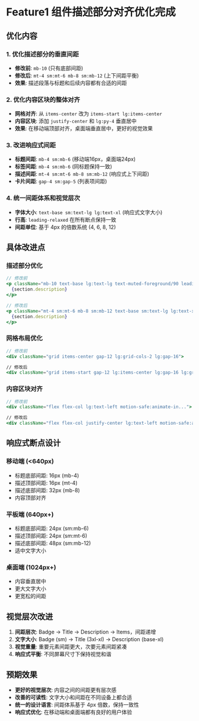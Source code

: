 # Feature1 组件描述部分对齐优化完成

## 优化内容

### 1. 优化描述部分的垂直间距
- **修改前**: `mb-10` (只有底部间距)
- **修改后**: `mt-4 sm:mt-6 mb-8 sm:mb-12` (上下间距平衡)
- **效果**: 描述段落与标题和后续内容都有合适的间距

### 2. 优化内容区块的整体对齐
- **网格对齐**: 从 `items-center` 改为 `items-start lg:items-center`
- **内容区块**: 添加 `justify-center` 和 `lg:py-4` 垂直居中
- **效果**: 在移动端顶部对齐，桌面端垂直居中，更好的视觉效果

### 3. 改进响应式间距
- **标题间距**: `mb-4 sm:mb-6` (移动端16px，桌面端24px)
- **标签间距**: `mb-4 sm:mb-6` (同标题保持一致)
- **描述间距**: `mt-4 sm:mt-6 mb-8 sm:mb-12` (响应式上下间距)
- **卡片间距**: `gap-4 sm:gap-5` (列表项间距)

### 4. 统一间距体系和视觉层次
- **字体大小**: `text-base sm:text-lg lg:text-xl` (响应式文字大小)
- **行高**: `leading-relaxed` 在所有断点保持一致
- **间距单位**: 基于 4px 的倍数系统 (4, 6, 8, 12)

## 具体改进点

### 描述部分优化
```jsx
// 修改前
<p className="mb-10 text-base lg:text-lg text-muted-foreground/90 leading-relaxed max-w-2xl">
  {section.description}
</p>

// 修改后
<p className="mt-4 sm:mt-6 mb-8 sm:mb-12 text-base sm:text-lg lg:text-xl text-muted-foreground/90 leading-relaxed sm:leading-relaxed lg:leading-relaxed max-w-2xl">
  {section.description}
</p>
```

### 网格布局优化
```jsx
// 修改前
<div className="grid items-center gap-12 lg:grid-cols-2 lg:gap-16">

// 修改后
<div className="grid items-start gap-12 lg:items-center lg:gap-16 lg:grid-cols-2">
```

### 内容区块对齐
```jsx
// 修改前
<div className="flex flex-col lg:text-left motion-safe:animate-in...">

// 修改后
<div className="flex flex-col justify-center lg:text-left motion-safe:animate-in... lg:py-4">
```

## 响应式断点设计

### 移动端 (<640px)
- 标题底部间距: 16px (mb-4)
- 描述顶部间距: 16px (mt-4)
- 描述底部间距: 32px (mb-8)
- 内容顶部对齐

### 平板端 (640px+)
- 标题底部间距: 24px (sm:mb-6)
- 描述顶部间距: 24px (sm:mt-6)
- 描述底部间距: 48px (sm:mb-12)
- 适中文字大小

### 桌面端 (1024px+)
- 内容垂直居中
- 更大文字大小
- 更宽松的间距

## 视觉层次改进

1. **间距层次**: Badge → Title → Description → Items，间距递增
2. **文字大小**: Badge (sm) → Title (3xl-xl) → Description (base-xl)
3. **视觉重量**: 重要元素间距更大，次要元素间距紧凑
4. **响应式平衡**: 不同屏幕尺寸下保持视觉和谐

## 预期效果

- **更好的视觉层次**: 内容之间的间距更有层次感
- **改善的可读性**: 文字大小和间距在不同设备上都合适
- **统一的设计语言**: 间距体系基于 4px 倍数，保持一致性
- **响应式优化**: 在移动端和桌面端都有良好的用户体验